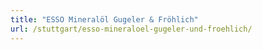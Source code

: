 ```yaml
---
title: "ESSO Mineralöl Gugeler & Fröhlich"
url: /stuttgart/esso-mineraloel-gugeler-und-froehlich/
---
```

